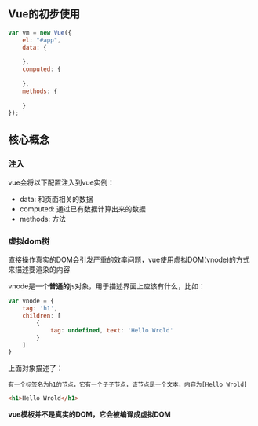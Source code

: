 ## Vue的初步使用

```js
var vm = new Vue({
    el: "#app",
    data: {
        
    },
    computed: {
        
    },
    methods: {
        
    }
});
```
## 核心概念

### 注入
vue会将以下配置注入到vue实例：
- data: 和页面相关的数据
- computed: 通过已有数据计算出来的数据
- methods: 方法

### 虚拟dom树
直接操作真实的DOM会引发严重的效率问题，vue使用虚拟DOM(vnode)的方式来描述要渲染的内容

vnode是一个**普通的**js对象，用于描述界面上应该有什么，比如：
```js
var vnode = {
    tag: 'h1',
    children: [
        {
            tag: undefined, text: 'Hello Wrold'
        }
    ]
}
```

上面对象描述了：
```
有一个标签名为h1的节点，它有一个子子节点，该节点是一个文本，内容为[Hello Wrold]
```

```html
<h1>Hello Wrold</h1>
```

**vue模板并不是真实的DOM，它会被编译成虚拟DOM**




